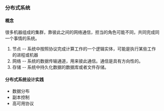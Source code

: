 ### 分布式系统

#### 概念

很多机器组成的集群，靠彼此之间的网络通信，担当的角色可能不同，共同完成同一个事情的系统。	

1. 节点 -- 系统中按照协议完成计算工作的一个逻辑实体，可能是执行某些工作的进程或机器
2. 网络 -- 系统的数据传输通道，用来彼此通信。通信是具有方向性的。
3. 存储 -- 系统中持久化数据的数据库或者文件存储。

#### 分布式系统设计实践

- 数据分布
- 副本控制
- 高可用协议





